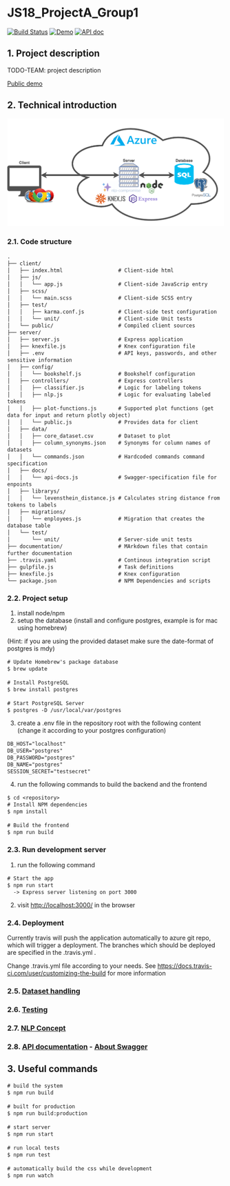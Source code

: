 # JS18_ProjectA_Group1 
[![Build Status](https://travis-ci.org/Rostlab/JS18_ProjectA_Group1.svg?branch=develop)](https://travis-ci.org/Rostlab/JS18_ProjectA_Group1)
[![Demo](https://img.shields.io/badge/demo-online-brightgreen.svg)](https://js2018-group1.azurewebsites.net)
[![API doc](https://img.shields.io/badge/API-online-brightgreen.svg)](https://js2018-group1.azurewebsites.net/API/documentation)

## 1. Project description
TODO-TEAM: project description

[Public demo](https://js2018-group1.azurewebsites.net)
## 2. Technical introduction
![Alt](documentation/Architecture.png)
### 2.1. Code structure
```
.
├── client/
│   ├── index.html                  # Client-side html              
│   ├── js/
│   │   └── app.js                  # Client-side JavaScrip entry
│   ├── scss/
│   │   └── main.scss               # Client-side SCSS entry               
│   ├── test/                  
│   │   ├── karma.conf.js           # Client-side test configuration
│   │   └── unit/                   # Client-side Unit tests  
│   └── public/                     # Compiled client sources
├── server/
│   ├── server.js                   # Express application
│   ├── knexfile.js                 # Knex configuration file
│   ├── .env                        # API keys, passwords, and other sensitive information
│   ├── config/
│   │   └── bookshelf.js            # Bookshelf configuration
│   ├── controllers/                # Express controllers
│   │   ├── classifier.js           # Logic for labeling tokens
│   │   ├── nlp.js                  # Logic for evaluating labeled tokens
│   │   ├── plot-functions.js       # Supported plot functions (get data for input and return plotly object)
│   │   └── public.js               # Provides data for client
│   ├── data/
│   │   ├── core_dataset.csv        # Dataset to plot
│   │   ├── column_synonyms.json    # Synonyms for column names of datasets
│   │   └── commands.json           # Hardcoded commands command specification
│   ├── docs/
│   │   └── api-docs.js             # Swagger-specification file for enpoints
│   ├── librarys/
│   │   └── levensthein_distance.js # Calculates string distance from tokens to labels 
│   ├── migrations/
│   │   └── enployees.js            # Migration that creates the database table
│   └── test/
│       └── unit/                   # Server-side unit tests     
├── documentation/                  # MArkdown files that contain further documentation
├── .travis.yaml                    # Continous integration script
├── gulpfile.js                     # Task definitions
├── knexfile.js                     # Knex configuration
└── package.json                    # NPM Dependencies and scripts
```
### 2.2. Project setup
 1) install node/npm
 2) setup the database (install and configure postgres, example is for mac using homebrew)
 
 (Hint: if you are using the provided dataset make sure the date-format of postgres is mdy)
 
```
# Update Homebrew's package database
$ brew update

# Install PostgreSQL
$ brew install postgres

# Start PostgreSQL Server
$ postgres -D /usr/local/var/postgres
```
 3) create a .env file in the repository root with the following content (change it according to your postgres configuration)
```
DB_HOST="localhost"
DB_USER="postgres"
DB_PASSWORD="postgres"
DB_NAME="postgres"
SESSION_SECRET="testsecret"
```
 4) run the following commands to build the backend and the frontend
```
$ cd <repository>
# Install NPM dependencies
$ npm install

# Build the frontend
$ npm run build
```

### 2.3. Run development server
1) run the following command
```
# Start the app
$ npm run start
  -> Express server listening on port 3000
```
2) visit [http://localhost:3000/]() in the browser

### 2.4. Deployment 
 Currently travis will push the application automatically to azure git repo, which will trigger a deployment. The branches which should be deployed are specified in the .travis.yml . 

 Change .travis.yml file according to your needs. See https://docs.travis-ci.com/user/customizing-the-build for more information

### 2.5. [Dataset handling](documentation/dataset_handling.md)

### 2.6. [Testing](documentation/testing.md)

### 2.7. [NLP Concept](documentation/nlp_concept.md)

### 2.8. [API documentation](https://js2018-group1.azurewebsites.net/API/documentation) - [About Swagger](documentation/api_doc.md)

## 3. Useful commands
```
# build the system
$ npm run build

# built for production
$ npm run build:production

# start server
$ npm run start

# run local tests
$ npm run test

# automatically build the css while development
$ npm run watch
```
